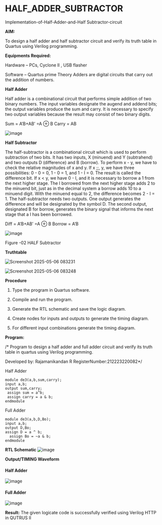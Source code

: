 # HALF_ADDER_SUBTRACTOR

Implementation-of-Half-Adder-and-Half Subtractor-circuit

**AIM:**

To design a half adder and half subtractor circuit and verify its truth table in Quartus using Verilog programming.

**Equipments Required:**

Hardware – PCs, Cyclone II , USB flasher 

Software – Quartus prime Theory Adders are digital circuits that carry out the addition of numbers.

**Half Adder**

Half adder is a combinational circuit that performs simple addition of two binary numbers. The input variables designate the augend and addend bits; the output variables produce the sum and carry. It is necessary to specify two output variables because the result may consist of two binary digits.

Sum = A’B+AB’ =A ⊕ B Carry = AB

![image](https://github.com/naavaneetha/HALF_ADDER_SUBTRACTOR/assets/154305477/bd4a0b2c-cdbc-4184-ab08-81578f121e1f)


**Half Subtractor**

The half-subtractor is a combinational circuit which is used to perform subtraction of two bits. It has two inputs, X (minuend) and Y (subtrahend) and two outputs D (difference) and B (borrow). To perform x - y, we have to check the relative magnitudes of x and y. If x ;;, y, we have three possibilities: 0 - 0 = 0, 1 - 0 = 1, and 1 - I = 0. The result is called the difference bit. If x < y, we have 0 - I, and it is necessary to borrow a 1 from the next higher stage. The I borrowed from the next higher stage adds 2 to the minuend bit, just as in the decimal system a borrow adds 10 to a minuend digit. With the minuend equal to 2, the difference becomes 2 - I = 1. The half-subtractor needs two outputs. One output generates the difference and will be designated by the symbol D. The second output, designated B for borrow, generates the binary signal that informs the next stage that a I has been borrowed. 

Diff = A’B+AB’ =A ⊕ B
Borrow = A’B

 ![image](https://github.com/naavaneetha/HALF_ADDER_SUBTRACTOR/assets/154305477/d76b099c-513f-4e7c-843a-e2fd028a531a)

Figure -02 HALF Subtractor

**Truthtable**

![Screenshot 2025-05-06 083231](https://github.com/user-attachments/assets/ebd775a1-0649-4c66-9146-43fb81a12520)


![Screenshot 2025-05-06 083248](https://github.com/user-attachments/assets/5c2fa58e-addf-4d6d-bc40-4d728b74600f)


**Procedure**

1.	Type the program in Quartus software.

2.	Compile and run the program.

3.	Generate the RTL schematic and save the logic diagram.

4.	Create nodes for inputs and outputs to generate the timing diagram.

5.	For different input combinations generate the timing diagram.


**Program:**

/* Program to design a half adder and full adder circuit and verify its truth table in quartus using Verilog programming.

Developed by: Rajamanikandan R RegisterNumber:212223220082*/

Half Adder
```
module de3(a,b,sum,carry);
input a,b;
output sum,carry; 
 assign sum = a^b;
 assign carry = a & b;
endmodule
```
Full Adder
```
module de3(a,b,D,Bo);
input a,b;
output D,Bo; 
assign D = a ^ b;
  assign Bo = ~a & b;
endmodule
```

**RTL Schematic**
![image](https://github.com/user-attachments/assets/8aa6cc29-468d-4b46-8ca0-0971a6da38e2)


**Output/TIMING Waveform**
#### Half Adder
![image](https://github.com/user-attachments/assets/138a2eeb-77fc-4999-9332-12c9591c492b)

#### Full Adder
![image](https://github.com/user-attachments/assets/3f3d9421-d43d-438a-a090-3157c2167add)



**Result:**
The given logicate code is successfully verified using Verilog HTTP in QUTRUS II
